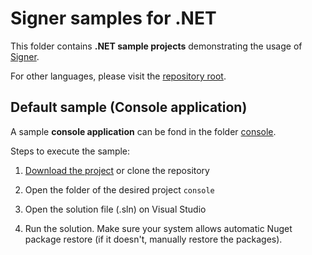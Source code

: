 # Signer samples for .NET

This folder contains **.NET sample projects** demonstrating the usage of [Signer](https://www.dropsigner.com/).

For other languages, please visit the [repository root](https://github.com/LacunaSoftware/PkiSuiteSamples).

## Default sample (Console application)

A sample **console application** can be fond in the folder [console](console/).

Steps to execute the sample:

1. [Download the project](https://github.com/LacunaSoftware/PkiSuiteSamples/archive/master.zip)
   or clone the repository

1. Open the folder of the desired project `console`

1. Open the solution file (.sln) on Visual Studio
   
1. Run the solution. Make sure your system allows automatic Nuget package restore (if it doesn't,
   manually restore the packages).